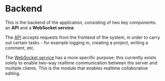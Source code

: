 # Backend

This is the backend of the application, consisting of two key components: an **API** and a **WebSocket service**.

The [API](./app.js) accepts requests from the frontend of the system, in order to carry out certain tasks - for example logging in, creating a project, writing a comment, etc.

The [WebSocket service](./ws/wss.js) has a more specific purpose; this currently exists solely to enable two-way realtime communication between the server and multiple clients. This is the module that enables realtime collaborative editing.